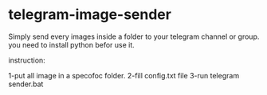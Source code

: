 # telegram-image-sender

Simply send every images inside a folder to your telegram channel or group.
you need to install python befor use it.


instruction:

1-put all image in a specofoc folder.
2-fill config.txt file 
3-run telegram sender.bat
